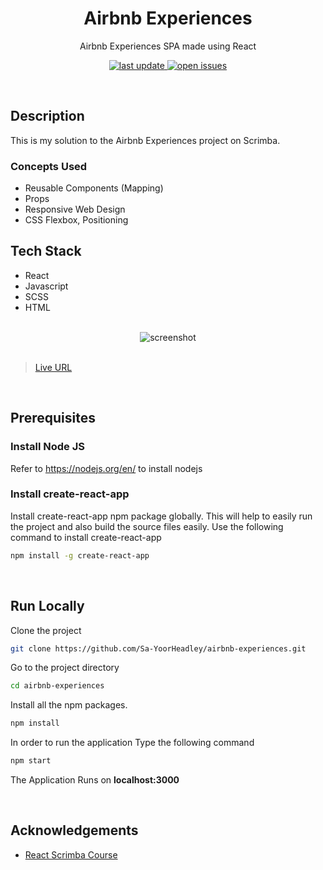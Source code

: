 <div align="center">

  <h1>Airbnb Experiences</h1>
  
  <p>
    Airbnb Experiences SPA made using React
  </p>
  
<!-- Badges -->
<p>
  <a href="">
    <img src="https://img.shields.io/github/last-commit/Sa-YoorHeadley/airbnb-experiences" alt="last update" />
  </a>
  <a href="https://github.com/Sa-YoorHeadley/airbnb-experiences/issues/">
    <img src="https://img.shields.io/github/issues/Sa-YoorHeadley/airbnb-experiences" alt="open issues" />
  </a>
</p>
</div>

<br />

## Description 
This is my solution to the Airbnb Experiences project on Scrimba.

### Concepts Used
- Reusable Components (Mapping) 
- Props
- Responsive Web Design
- CSS Flexbox, Positioning

<!-- TechStack -->
## Tech Stack
  <ul>
    <li>React</li>
    <li>Javascript</li>
    <li>SCSS</li>
    <li>HTML</li>
  </ul>

<br />

<!-- Screenshot -->
<div align="center"> 
  <img src="https://github.com/Sa-YoorHeadley/airbnb-experiences/blob/main/assets/Preview.PNG" alt="screenshot" />
</div>

<br />

> [Live URL](https://sa-yoorheadley.github.io/airbnb-experiences/)

<br />


## Prerequisites

### Install Node JS
Refer to https://nodejs.org/en/ to install nodejs

### Install create-react-app
Install create-react-app npm package globally. This will help to easily run the project and also build the source files easily. Use the following command to install create-react-app

```bash
npm install -g create-react-app
```

<br />

<!-- Run Locally -->
## Run Locally

Clone the project

```bash
git clone https://github.com/Sa-YoorHeadley/airbnb-experiences.git
```

Go to the project directory

```bash
cd airbnb-experiences
```

Install all the npm packages. 

```bash
npm install
```

In order to run the application Type the following command

```bash
npm start
```

The Application Runs on **localhost:3000**

<br />

<!-- Acknowledgements -->
## Acknowledgements

- [React Scrimba Course](https://scrimba.com/learn/learnreact)
